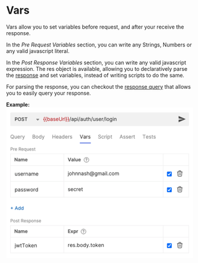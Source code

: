 # Vars

Vars allow you to set variables before request, and after your receive the response.

In the *Pre Request Variables* section, you can write any Strings, Numbers or any valid javascript literal.

In the *Post Response Variables* section, you can write any valid javascript expression. The res object is available, allowing you to declaratively parse the [response](./javascript-reference.html#response) and set variables, instead of writing scripts to do the same.

For parsing the response, you can checkout the [response query](./response-query) that allows you to easily query your response.

**Example:**
![bru vars](../public/images/vars.png)
